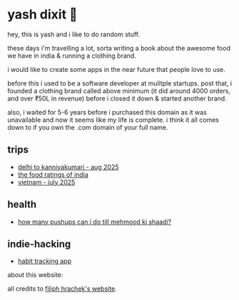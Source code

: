 # yash dixit 🥑

hey, this is yash and i like to do random stuff.

these days i'm travelling a lot, sorta writing a book about the awesome food we have in india & running a clothing brand.

i would like to create some apps in the near future that people love to use.

before this i used to be a software developer at mulitple startups. post that, i founded a clothing brand called above minimum (it did around 4000 orders, and over ₹50L in revenue) before i closed it down & started another brand.

also, i waited for 5-6 years before i purchased this domain as it was unavailable and now it seems like my life is complete. i think it all comes down to if you own the .com domain of your full name. 

## trips

* [delhi to kanniyakumari - aug 2025](trips/delhi-kanniyakumari.html)
* [the food ratings of india](trips/food-ratings-of-india.html)
* [vietnam - july 2025](trips/vietnam-2025.html)

## health

* [how many pushups can i do till mehmood ki shaadi?](yash-does-pushups.html)

## indie-hacking
* [habit tracking app](indie-hacking/habit-tracking-app.html)

about this website: 

all credits to [filiph hrachek's website](https://filiph.net/).
